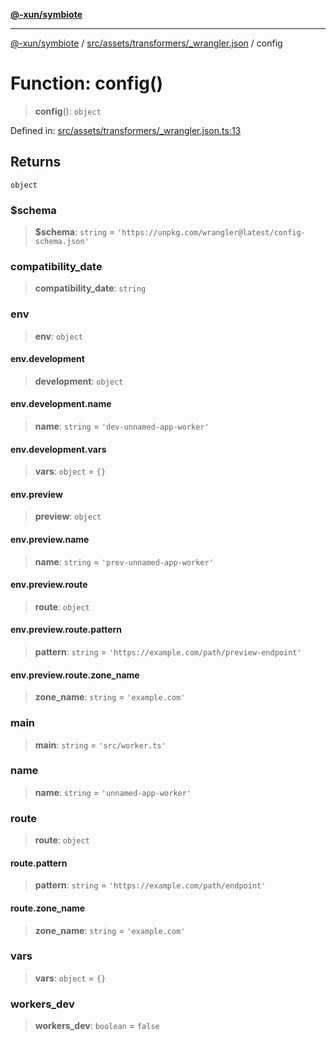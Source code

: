 [**@-xun/symbiote**](../../../../../README.md)

***

[@-xun/symbiote](../../../../../README.md) / [src/assets/transformers/\_wrangler.json](../README.md) / config

# Function: config()

> **config**(): `object`

Defined in: [src/assets/transformers/\_wrangler.json.ts:13](https://github.com/Xunnamius/symbiote/blob/3708c142929779cedae6f80fd8d92e8d468daaf9/src/assets/transformers/_wrangler.json.ts#L13)

## Returns

`object`

### $schema

> **$schema**: `string` = `'https://unpkg.com/wrangler@latest/config-schema.json'`

### compatibility\_date

> **compatibility\_date**: `string`

### env

> **env**: `object`

#### env.development

> **development**: `object`

#### env.development.name

> **name**: `string` = `'dev-unnamed-app-worker'`

#### env.development.vars

> **vars**: `object` = `{}`

#### env.preview

> **preview**: `object`

#### env.preview.name

> **name**: `string` = `'prev-unnamed-app-worker'`

#### env.preview.route

> **route**: `object`

#### env.preview.route.pattern

> **pattern**: `string` = `'https://example.com/path/preview-endpoint'`

#### env.preview.route.zone\_name

> **zone\_name**: `string` = `'example.com'`

### main

> **main**: `string` = `'src/worker.ts'`

### name

> **name**: `string` = `'unnamed-app-worker'`

### route

> **route**: `object`

#### route.pattern

> **pattern**: `string` = `'https://example.com/path/endpoint'`

#### route.zone\_name

> **zone\_name**: `string` = `'example.com'`

### vars

> **vars**: `object` = `{}`

### workers\_dev

> **workers\_dev**: `boolean` = `false`
